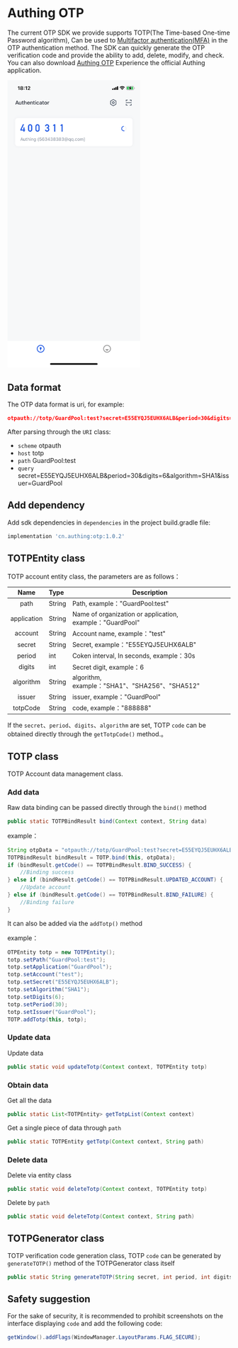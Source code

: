 

# Authing OTP

<LastUpdated/>

The current OTP SDK we provide supports TOTP(The Time-based One-time Password algorithm), Can be used to [Multifactor authentication(MFA)](https://docs.authing.cn/v2/en/guides/authentication/mfa/totp.html) in the OTP authentication method. The SDK can quickly generate the OTP verification code and provide the ability to add, delete, modify, and check. You can also download [Authing OTP](https://authing-public-cn.oss-cn-beijing.aliyuncs.com/public/AuthingCloud/android/Authing_OTP_1.4.2_release_2023_03_27_10_45.apk) Experience the official Authing application.

<img src="../images/otp.png" alt="drawing" width="300"/>

## Data format

The OTP data format is uri, for example:

```json
otpauth://totp/GuardPool:test?secret=E55EYQJ5EUHX6ALB&period=30&digits=6&algorithm=SHA1&issuer=GuardPool
```

After parsing through the `URI` class:

- `scheme`  otpauth 
- `host`  totp 
- `path` GuardPool:test 
- `query`  secret=E55EYQJ5EUHX6ALB&period=30&digits=6&algorithm=SHA1&issuer=GuardPool

## Add dependency

Add sdk dependencies in `dependencies` in the project build.gradle file:

```groovy
implementation 'cn.authing:otp:1.0.2'
```

## TOTPEntity class

TOTP account entity class, the parameters are as follows：

|    Name     | Type   | Description                                               |
| :---------: | :----- | --------------------------------------------------------- |
|    path     | String | Path, example："GuardPool:test"                           |
| application | String | Name of organization or application, example："GuardPool" |
|   account   | String | Account name, example："test"                             |
|   secret    | String | Secret, example："E55EYQJ5EUHX6ALB"                       |
|   period    | int    | Coken interval, In seconds, example：30s                  |
|   digits    | int    | Secret digit, example：6                                  |
|  algorithm  | String | algorithm, example："SHA1"、"SHA256"、"SHA512"            |
|   issuer    | String | issuer, example："GuardPool"                              |
|  totpCode   | String | code, example："888888"                                   |

If the `secret`、`period`、`digits`、`algorithm`  are set, TOTP `code` can be obtained directly through the `getTotpCode()` method.。

## TOTP class

TOTP Account data management class.

### Add data

Raw data binding can be passed directly through the `bind()` method

```java
public static TOTPBindResult bind(Context context, String data) 
```

example：

```java
String otpData = "otpauth://totp/GuardPool:test?secret=E55EYQJ5EUHX6ALB&period=30&digits=6&algorithm=SHA1&issuer=GuardPool";
TOTPBindResult bindResult = TOTP.bind(this, otpData);
if (bindResult.getCode() == TOTPBindResult.BIND_SUCCESS) {
    //Binding success
} else if (bindResult.getCode() == TOTPBindResult.UPDATED_ACCOUNT) {
    //Update account
} else if (bindResult.getCode() == TOTPBindResult.BIND_FAILURE) {
    //Binding failure
} 
```

It can also be added via the `addTotp()` method

example：

```java
OTPEntity totp = new TOTPEntity();
totp.setPath("GuardPool:test");
totp.setApplication("GuardPool");
totp.setAccount("test");
totp.setSecret("E55EYQJ5EUHX6ALB");
totp.setAlgorithm("SHA1");
totp.setDigits(6);
totp.setPeriod(30);
totp.setIssuer("GuardPool");
TOTP.addTotp(this, totp);
```

### Update data

Update data

```java
public static void updateTotp(Context context, TOTPEntity totp)
```

### Obtain data

Get all the data

```java
public static List<TOTPEntity> getTotpList(Context context)
```

Get a single piece of data through `path`

```java
public static TOTPEntity getTotp(Context context, String path)
```

### Delete data

Delete via entity class

```java
public static void deleteTotp(Context context, TOTPEntity totp)
```

Delete by `path`

```java
public static void deleteTotp(Context context, String path)
```

## TOTPGenerator class

TOTP verification code generation class, TOTP `code` can be generated by `generateTOTP()` method of the TOTPGenerator class itself

```java
public static String generateTOTP(String secret, int period, int digits, String algorithm)
```

## Safety suggestion

For the sake of security, it is recommended to prohibit screenshots on the interface displaying `code` and add the following code:

```java
getWindow().addFlags(WindowManager.LayoutParams.FLAG_SECURE);
```

